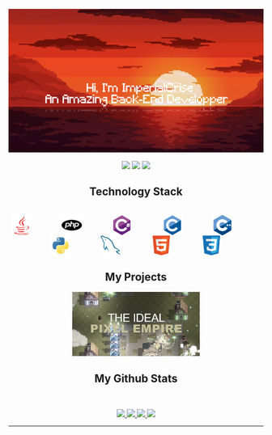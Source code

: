 <p align="center">
 <img src="https://raw.githubusercontent.com/ImperialCrise/ImperialCrise/emre.ulusoy/images/bg.png" />
</p align="center">

<p align="center">

 <img src="https://badges.strrl.dev/repos/ImperialCrise"/>
 <img src="https://badges.strrl.dev/contributions/all/ImperialCrise" />
 <img src="https://badges.strrl.dev/issues-and-prs/all/ImperialCrise" />
</p>

<h2 align="center">Technology Stack</h2>

<div style="display: inline_block" align="center"><br>
  <img height="40" align="center" alt="ImperialCrise-Ruby" height="30" width="40" src="https://raw.githubusercontent.com/devicons/devicon/master/icons/java/java-plain.svg">
 &nbsp;&nbsp;&nbsp;&nbsp;&nbsp;&nbsp;&nbsp;&nbsp;&nbsp;&nbsp;&nbsp;&nbsp;&nbsp;
  <img height="40" align="center" alt="ImperialCrise-Js" height="30" width="40" src="https://raw.githubusercontent.com/devicons/devicon/master/icons/php/php-plain.svg">
 &nbsp;&nbsp;&nbsp;&nbsp;&nbsp;&nbsp;&nbsp;&nbsp;&nbsp;&nbsp;&nbsp;&nbsp;&nbsp;
  <img height="40" align="center" alt="ImperialCrise-React" height="30" width="40" src="https://raw.githubusercontent.com/devicons/devicon/master/icons/csharp/csharp-original.svg">
 &nbsp;&nbsp;&nbsp;&nbsp;&nbsp;&nbsp;&nbsp;&nbsp;&nbsp;&nbsp;&nbsp;&nbsp;&nbsp;
  <img height="40" align="center" alt="ImperialCrise-Redux" height="30" width="40" src="https://raw.githubusercontent.com/devicons/devicon/master/icons/c/c-original.svg">
 &nbsp;&nbsp;&nbsp;&nbsp;&nbsp;&nbsp;&nbsp;&nbsp;&nbsp;&nbsp;&nbsp;&nbsp;&nbsp;
   <img height="40" align="center" alt="ImperialCrise-Redux" height="30" width="40" src="https://raw.githubusercontent.com/devicons/devicon/master/icons/cplusplus/cplusplus-original.svg">
    &nbsp;&nbsp;&nbsp;&nbsp;&nbsp;&nbsp;&nbsp;&nbsp;&nbsp;&nbsp;&nbsp;&nbsp;&nbsp;
   <img height="40" align="center" alt="ImperialCrise-Redux" height="30" width="40" src="https://raw.githubusercontent.com/devicons/devicon/master/icons/python/python-original.svg">
    &nbsp;&nbsp;&nbsp;&nbsp;&nbsp;&nbsp;&nbsp;&nbsp;&nbsp;&nbsp;&nbsp;&nbsp;&nbsp;
   <img height="40" align="center" alt="ImperialCrise-Redux" height="30" width="40" src="https://raw.githubusercontent.com/devicons/devicon/master/icons/mysql/mysql-original.svg">
 &nbsp;&nbsp;&nbsp;&nbsp;&nbsp;&nbsp;&nbsp;&nbsp;&nbsp;&nbsp;&nbsp;&nbsp;&nbsp;
  <img height="40" align="center" alt="ImperialCrise-HTML" height="30" width="40" src="https://raw.githubusercontent.com/devicons/devicon/master/icons/html5/html5-original.svg">
 &nbsp;&nbsp;&nbsp;&nbsp;&nbsp;&nbsp;&nbsp;&nbsp;&nbsp;&nbsp;&nbsp;&nbsp;&nbsp;
  <img height="40" align="center" alt="ImperialCrise-CSS" height="30" width="40" src="https://raw.githubusercontent.com/devicons/devicon/master/icons/css3/css3-original.svg">
</div>

<h2 align="center">My Projects</h2>


<p align="center">
 <a href="https://www.privilegedlab.com"><img width="50%" src="https://raw.githubusercontent.com/ImperialCrise/ImperialCrise/emre.ulusoy/images/pixel-empire.png" /> </a>
</p align="center">

<!--
<h2 align="center">
  My Contribution Graph 
</h2>
<p align="center">
  <img src="https://raw.githubusercontent.com/ImperialCrise/ImperialCrise/emre.ulusoy/images/github-contribution-grid-snake.svg" alt="snake"></center>
</p>
-->

<h2 align="center">
  My Github Stats
</h2>
 
<br>


<p align="center">
  <a href="https://github.com/ImperialCrise">
    <img src="http://github-profile-summary-cards.vercel.app/api/cards/profile-details?username=ImperialCrise&theme=transparent" />
  </a>
  <a href="https://github.com/ImperialCrise">
    <img src="https://github-readme-streak-stats.herokuapp.com/?user=ImperialCrise&hide_border=true&card_width=338&theme=transparent" />
  </a>
  <a href="https://github.com/ImperialCrise">
    <img src="http://github-profile-summary-cards.vercel.app/api/cards/stats?username=ImperialCrise&theme=transparent" />
  </a>
  <a href="https://github.com/ImperialCrise">
    <img src="https://github-readme-stats.vercel.app/api/top-langs/?username=ImperialCrise&langs_count=10&exclude_repo=&hide=jupyter%20notebook,vim%20script,cmake,makefile,batchfile,emacs%20lisp,css,html&card_width=699&hide_border=true&theme=transparent" />
  </a>
</p>


<hr>
